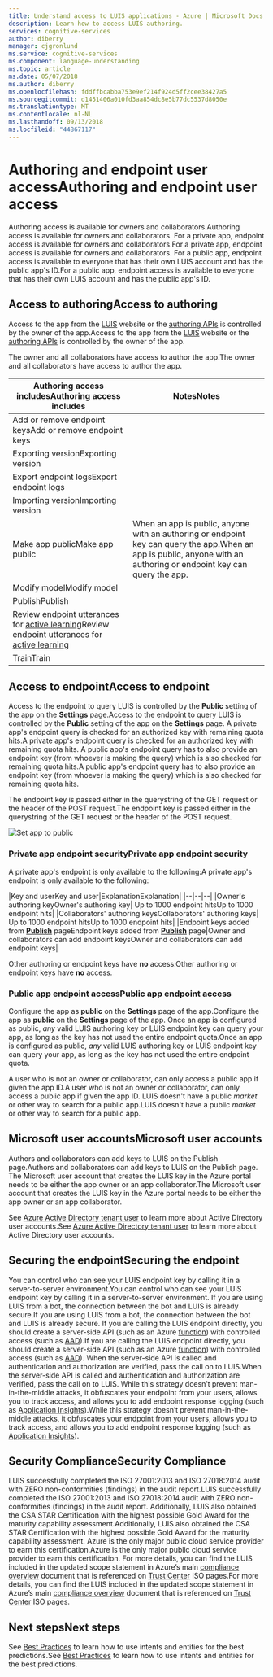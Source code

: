 ```yaml
---
title: Understand access to LUIS applications - Azure | Microsoft Docs
description: Learn how to access LUIS authoring.
services: cognitive-services
author: diberry
manager: cjgronlund
ms.service: cognitive-services
ms.component: language-understanding
ms.topic: article
ms.date: 05/07/2018
ms.author: diberry
ms.openlocfilehash: fddffbcabba753e9ef214f924d5ff2cee38427a5
ms.sourcegitcommit: d1451406a010fd3aa854dc8e5b77dc5537d8050e
ms.translationtype: MT
ms.contentlocale: nl-NL
ms.lasthandoff: 09/13/2018
ms.locfileid: "44867117"
---
```

# <a name="authoring-and-endpoint-user-access"></a><span data-ttu-id="82279-103">Authoring and endpoint user access</span><span class="sxs-lookup"><span data-stu-id="82279-103">Authoring and endpoint user access</span></span>
<span data-ttu-id="82279-104">Authoring access is available for owners and collaborators.</span><span class="sxs-lookup"><span data-stu-id="82279-104">Authoring access is available for owners and collaborators.</span></span> <span data-ttu-id="82279-105">For a private app, endpoint access is available for owners and collaborators.</span><span class="sxs-lookup"><span data-stu-id="82279-105">For a private app, endpoint access is available for owners and collaborators.</span></span> <span data-ttu-id="82279-106">For a public app, endpoint access is available to everyone that has their own LUIS account and has the public app's ID.</span><span class="sxs-lookup"><span data-stu-id="82279-106">For a public app, endpoint access is available to everyone that has their own LUIS account and has the public app's ID.</span></span> 

## <a name="access-to-authoring"></a><span data-ttu-id="82279-107">Access to authoring</span><span class="sxs-lookup"><span data-stu-id="82279-107">Access to authoring</span></span>
<span data-ttu-id="82279-108">Access to the app from the [LUIS](luis-reference-regions.md#luis-website) website or the [authoring APIs](https://aka.ms/luis-authoring-apis) is controlled by the owner of the app.</span><span class="sxs-lookup"><span data-stu-id="82279-108">Access to the app from the [LUIS](luis-reference-regions.md#luis-website) website or the [authoring APIs](https://aka.ms/luis-authoring-apis) is controlled by the owner of the app.</span></span> 

<span data-ttu-id="82279-109">The owner and all collaborators have access to author the app.</span><span class="sxs-lookup"><span data-stu-id="82279-109">The owner and all collaborators have access to author the app.</span></span> 

|<span data-ttu-id="82279-110">Authoring access includes</span><span class="sxs-lookup"><span data-stu-id="82279-110">Authoring access includes</span></span>|<span data-ttu-id="82279-111">Notes</span><span class="sxs-lookup"><span data-stu-id="82279-111">Notes</span></span>|
|--|--|
|<span data-ttu-id="82279-112">Add or remove endpoint keys</span><span class="sxs-lookup"><span data-stu-id="82279-112">Add or remove endpoint keys</span></span>||
|<span data-ttu-id="82279-113">Exporting version</span><span class="sxs-lookup"><span data-stu-id="82279-113">Exporting version</span></span>||
|<span data-ttu-id="82279-114">Export endpoint logs</span><span class="sxs-lookup"><span data-stu-id="82279-114">Export endpoint logs</span></span>||
|<span data-ttu-id="82279-115">Importing version</span><span class="sxs-lookup"><span data-stu-id="82279-115">Importing version</span></span>||
|<span data-ttu-id="82279-116">Make app public</span><span class="sxs-lookup"><span data-stu-id="82279-116">Make app public</span></span>|<span data-ttu-id="82279-117">When an app is public, anyone with an authoring or endpoint key can query the app.</span><span class="sxs-lookup"><span data-stu-id="82279-117">When an app is public, anyone with an authoring or endpoint key can query the app.</span></span>|
|<span data-ttu-id="82279-118">Modify model</span><span class="sxs-lookup"><span data-stu-id="82279-118">Modify model</span></span>|
|<span data-ttu-id="82279-119">Publish</span><span class="sxs-lookup"><span data-stu-id="82279-119">Publish</span></span>|
|<span data-ttu-id="82279-120">Review endpoint utterances for [active learning](luis-how-to-review-endoint-utt.md)</span><span class="sxs-lookup"><span data-stu-id="82279-120">Review endpoint utterances for [active learning](luis-how-to-review-endoint-utt.md)</span></span>|
|<span data-ttu-id="82279-121">Train</span><span class="sxs-lookup"><span data-stu-id="82279-121">Train</span></span>|

## <a name="access-to-endpoint"></a><span data-ttu-id="82279-122">Access to endpoint</span><span class="sxs-lookup"><span data-stu-id="82279-122">Access to endpoint</span></span>
<span data-ttu-id="82279-123">Access to the endpoint to query LUIS is controlled by the **Public** setting of the app on the **Settings** page.</span><span class="sxs-lookup"><span data-stu-id="82279-123">Access to the endpoint to query LUIS is controlled by the **Public** setting of the app on the **Settings** page.</span></span> <span data-ttu-id="82279-124">A private app's endpoint query is checked for an authorized key with remaining quota hits.</span><span class="sxs-lookup"><span data-stu-id="82279-124">A private app's endpoint query is checked for an authorized key with remaining quota hits.</span></span> <span data-ttu-id="82279-125">A public app's endpoint query has to also provide an endpoint key (from whoever is making the query) which is also checked for remaining quota hits.</span><span class="sxs-lookup"><span data-stu-id="82279-125">A public app's endpoint query has to also provide an endpoint key (from whoever is making the query) which is also checked for remaining quota hits.</span></span> 

<span data-ttu-id="82279-126">The endpoint key is passed either in the querystring of the GET request or the header of the POST request.</span><span class="sxs-lookup"><span data-stu-id="82279-126">The endpoint key is passed either in the querystring of the GET request or the header of the POST request.</span></span>

![Set app to public](./media/luis-concept-security/set-application-as-public.png)

### <a name="private-app-endpoint-security"></a><span data-ttu-id="82279-128">Private app endpoint security</span><span class="sxs-lookup"><span data-stu-id="82279-128">Private app endpoint security</span></span>
<span data-ttu-id="82279-129">A private app's endpoint is only available to the following:</span><span class="sxs-lookup"><span data-stu-id="82279-129">A private app's endpoint is only available to the following:</span></span>

|<span data-ttu-id="82279-130">Key and user</span><span class="sxs-lookup"><span data-stu-id="82279-130">Key and user</span></span>|<span data-ttu-id="82279-131">Explanation</span><span class="sxs-lookup"><span data-stu-id="82279-131">Explanation</span></span>|
|--|--|--|
|<span data-ttu-id="82279-132">Owner's authoring key</span><span class="sxs-lookup"><span data-stu-id="82279-132">Owner's authoring key</span></span>| <span data-ttu-id="82279-133">Up to 1000 endpoint hits</span><span class="sxs-lookup"><span data-stu-id="82279-133">Up to 1000 endpoint hits</span></span>|
|<span data-ttu-id="82279-134">Collaborators' authoring keys</span><span class="sxs-lookup"><span data-stu-id="82279-134">Collaborators' authoring keys</span></span>| <span data-ttu-id="82279-135">Up to 1000 endpoint hits</span><span class="sxs-lookup"><span data-stu-id="82279-135">Up to 1000 endpoint hits</span></span>|
|<span data-ttu-id="82279-136">Endpoint keys added from **[Publish](luis-how-to-publish-app.md)** page</span><span class="sxs-lookup"><span data-stu-id="82279-136">Endpoint keys added from **[Publish](luis-how-to-publish-app.md)** page</span></span>|<span data-ttu-id="82279-137">Owner and collaborators can add endpoint keys</span><span class="sxs-lookup"><span data-stu-id="82279-137">Owner and collaborators can add endpoint keys</span></span>|

<span data-ttu-id="82279-138">Other authoring or endpoint keys have **no** access.</span><span class="sxs-lookup"><span data-stu-id="82279-138">Other authoring or endpoint keys have **no** access.</span></span>

### <a name="public-app-endpoint-access"></a><span data-ttu-id="82279-139">Public app endpoint access</span><span class="sxs-lookup"><span data-stu-id="82279-139">Public app endpoint access</span></span>
<span data-ttu-id="82279-140">Configure the app as **public** on the **Settings** page of the app.</span><span class="sxs-lookup"><span data-stu-id="82279-140">Configure the app as **public** on the **Settings** page of the app.</span></span> <span data-ttu-id="82279-141">Once an app is configured as public, _any_ valid LUIS authoring key or LUIS endpoint key can query your app, as long as the key has not used the entire endpoint quota.</span><span class="sxs-lookup"><span data-stu-id="82279-141">Once an app is configured as public, _any_ valid LUIS authoring key or LUIS endpoint key can query your app, as long as the key has not used the entire endpoint quota.</span></span>

<span data-ttu-id="82279-142">A user who is not an owner or collaborator, can only access a public app if given the app ID.</span><span class="sxs-lookup"><span data-stu-id="82279-142">A user who is not an owner or collaborator, can only access a public app if given the app ID.</span></span> <span data-ttu-id="82279-143">LUIS doesn't have a public _market_ or other way to search for a public app.</span><span class="sxs-lookup"><span data-stu-id="82279-143">LUIS doesn't have a public _market_ or other way to search for a public app.</span></span>  

## <a name="microsoft-user-accounts"></a><span data-ttu-id="82279-144">Microsoft user accounts</span><span class="sxs-lookup"><span data-stu-id="82279-144">Microsoft user accounts</span></span>
<span data-ttu-id="82279-145">Authors and collaborators can add keys to LUIS on the Publish page.</span><span class="sxs-lookup"><span data-stu-id="82279-145">Authors and collaborators can add keys to LUIS on the Publish page.</span></span> <span data-ttu-id="82279-146">The Microsoft user account that creates the LUIS key in the Azure portal needs to be either the app owner or an app collaborator.</span><span class="sxs-lookup"><span data-stu-id="82279-146">The Microsoft user account that creates the LUIS key in the Azure portal needs to be either the app owner or an app collaborator.</span></span> 

<span data-ttu-id="82279-147">See [Azure Active Directory tenant user](luis-how-to-collaborate.md#azure-active-directory-tenant-user) to learn more about Active Directory user accounts.</span><span class="sxs-lookup"><span data-stu-id="82279-147">See [Azure Active Directory tenant user](luis-how-to-collaborate.md#azure-active-directory-tenant-user) to learn more about Active Directory user accounts.</span></span> 

<!--
### Individual consent
If the Microsoft user account is part of an Azure Active Directory (AAD), and the active directory doesn't allow users to give consent, then you can provide individual consent as part of the login process. 

### Administrator consent
If the Microsoft user account is part of an Azure Active Directory (AAD), and the active directory doesn't allow users to give consent, then the administrator can give individual consent via the method discussed in this [blog](https://blogs.technet.microsoft.com/tfg/2017/10/15/english-tips-to-manage-azure-ad-users-consent-to-applications-using-azure-ad-graph-api/). 
-->
## <a name="securing-the-endpoint"></a><span data-ttu-id="82279-148">Securing the endpoint</span><span class="sxs-lookup"><span data-stu-id="82279-148">Securing the endpoint</span></span> 
<span data-ttu-id="82279-149">You can control who can see your LUIS endpoint key by calling it in a server-to-server environment.</span><span class="sxs-lookup"><span data-stu-id="82279-149">You can control who can see your LUIS endpoint key by calling it in a server-to-server environment.</span></span> <span data-ttu-id="82279-150">If you are using LUIS from a bot, the connection between the bot and LUIS is already secure.</span><span class="sxs-lookup"><span data-stu-id="82279-150">If you are using LUIS from a bot, the connection between the bot and LUIS is already secure.</span></span> <span data-ttu-id="82279-151">If you are calling the LUIS endpoint directly, you should create a server-side API (such as an Azure [function](https://azure.microsoft.com/services/functions/)) with controlled access (such as [AAD](https://azure.microsoft.com/services/active-directory/)).</span><span class="sxs-lookup"><span data-stu-id="82279-151">If you are calling the LUIS endpoint directly, you should create a server-side API (such as an Azure [function](https://azure.microsoft.com/services/functions/)) with controlled access (such as [AAD](https://azure.microsoft.com/services/active-directory/)).</span></span> <span data-ttu-id="82279-152">When the server-side API is called and authentication and authorization are verified, pass the call on to LUIS.</span><span class="sxs-lookup"><span data-stu-id="82279-152">When the server-side API is called and authentication and authorization are verified, pass the call on to LUIS.</span></span> <span data-ttu-id="82279-153">While this strategy doesn’t prevent man-in-the-middle attacks, it obfuscates your endpoint from your users, allows you to track access, and allows you to add endpoint response logging (such as [Application Insights](https://azure.microsoft.com/services/application-insights/)).</span><span class="sxs-lookup"><span data-stu-id="82279-153">While this strategy doesn’t prevent man-in-the-middle attacks, it obfuscates your endpoint from your users, allows you to track access, and allows you to add endpoint response logging (such as [Application Insights](https://azure.microsoft.com/services/application-insights/)).</span></span>  

## <a name="security-compliance"></a><span data-ttu-id="82279-154">Security Compliance</span><span class="sxs-lookup"><span data-stu-id="82279-154">Security Compliance</span></span>
<span data-ttu-id="82279-155">LUIS successfully completed the ISO 27001:2013 and ISO 27018:2014 audit with ZERO non-conformities (findings) in the audit report.</span><span class="sxs-lookup"><span data-stu-id="82279-155">LUIS successfully completed the ISO 27001:2013 and ISO 27018:2014 audit with ZERO non-conformities (findings) in the audit report.</span></span> <span data-ttu-id="82279-156">Additionally, LUIS also obtained the CSA STAR Certification with the highest possible Gold Award for the maturity capability assessment.</span><span class="sxs-lookup"><span data-stu-id="82279-156">Additionally, LUIS also obtained the CSA STAR Certification with the highest possible Gold Award for the maturity capability assessment.</span></span> <span data-ttu-id="82279-157">Azure is the only major public cloud service provider to earn this certification.</span><span class="sxs-lookup"><span data-stu-id="82279-157">Azure is the only major public cloud service provider to earn this certification.</span></span> <span data-ttu-id="82279-158">For more details, you can find the LUIS included in the updated scope statement in Azure’s main [compliance overview](https://gallery.technet.microsoft.com/Overview-of-Azure-c1be3942) document that is referenced on [Trust Center](https://www.microsoft.com/en-us/trustcenter/compliance/iso-iec-27001) ISO pages.</span><span class="sxs-lookup"><span data-stu-id="82279-158">For more details, you can find the LUIS included in the updated scope statement in Azure’s main [compliance overview](https://gallery.technet.microsoft.com/Overview-of-Azure-c1be3942) document that is referenced on [Trust Center](https://www.microsoft.com/en-us/trustcenter/compliance/iso-iec-27001) ISO pages.</span></span>  

## <a name="next-steps"></a><span data-ttu-id="82279-159">Next steps</span><span class="sxs-lookup"><span data-stu-id="82279-159">Next steps</span></span>

<span data-ttu-id="82279-160">See [Best Practices](luis-concept-best-practices.md) to learn how to use intents and entities for the best predictions.</span><span class="sxs-lookup"><span data-stu-id="82279-160">See [Best Practices](luis-concept-best-practices.md) to learn how to use intents and entities for the best predictions.</span></span>

